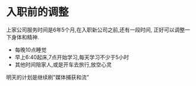 # 入职前的调整

上家公司服务时间是6年5个月,在入职新公司之前,还有一段时间,
正好可以调整一下身体和精神.

- 每晚10点睡觉
- 早上6:40起床,7点开始学习,每天学习不少于5小时
- 其他时间陪家人,或是开车去旅行,放空心灵

明天的计划是继续刷"媒体捕获和流"
